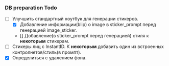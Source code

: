 ### DB preparation Todo

- [ ] Улучшить стандартный ноутбук для генерации стикеров.
  - [x] Добавление информации(blip) о image в sticker_prompt перед генерацией image_sticker.
  - [] Добавление(в sticker_prompt перед генерацией) стиля к **некоторым** стикерам.
- [ ] Стикеры лиц с InstantID. К **некоторым** добавить один из встроенных контролнетов/стиль(в промпт).
- [x] Определиться с удалением фона.
